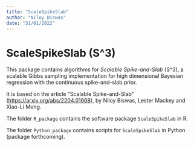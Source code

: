 ```yaml
---
title: "ScaleSpikeSlab"
author: "Niloy Biswas"
date: "31/01/2022"
---
```




# ScaleSpikeSlab (S^3)

This package contains algorithms for *Scalable Spike-and-Slab* (S^3), a scalable Gibbs sampling implementation for high dimensional Bayesian regression with the continuous spike-and-slab prior. 

It is based on the article "Scalable Spike-and-Slab" (https://arxiv.org/abs/2204.01668), by Niloy Biswas, Lester Mackey and Xiao-Li Meng. 

The folder `R_package` contains the software package `ScaleSpikeSlab` in R.

The folder `Python_package` contains scripts for `ScaleSpikeSlab` in Python (package forthcoming).